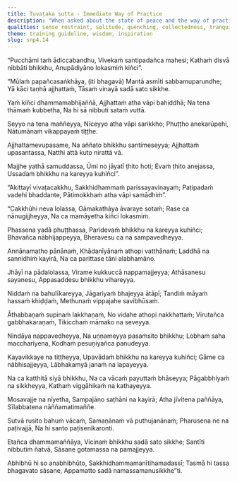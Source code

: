 ```yaml
---
title: Tuvaṭaka sutta - Immediate Way of Practice
description: "When asked about the state of peace and the way of practice to reach it, the Buddha describes this state as being steady and unruffled, like the middle of the ocean where no wave arises. He then shares the immediate way of practice to achieve it: guarding the senses, letting go of indulgence, to be a meditator who cultivates wakefulness, and through investigation, abandoning a host of unwholesome qualities."
qualities: sense restraint, solitude, quenching, collectedness, tranquility, mental proliferation, imperturbable, craving, fear, cultivation, non-regret, wakefulness, continuous effort, laziness, hypocrisy, wrong livelihood, conceit, greed, stinginess, anger, wrong speech, boastfulness, brashness, treachery, examination, diligence
theme: training guideline, wisdom, inspiration
slug: snp4.14
---
```


“Pucchāmi taṁ ādiccabandhu,
Vivekaṁ santipadañca mahesi;
Kathaṁ disvā nibbāti bhikkhu,
Anupādiyāno lokasmiṁ kiñci”.

“Mūlaṁ papañcasaṅkhāya,
(iti bhagavā)
Mantā asmīti sabbamuparundhe;
Yā kāci taṇhā ajjhattaṁ,
Tāsaṁ vinayā sadā sato sikkhe.

Yaṁ kiñci dhammamabhijaññā,
Ajjhattaṁ atha vāpi bahiddhā;
Na tena thāmaṁ kubbetha,
Na hi sā nibbuti sataṁ vuttā.

Seyyo na tena maññeyya,
Nīceyyo atha vāpi sarikkho;
Phuṭṭho anekarūpehi,
Nātumānaṁ vikappayaṁ tiṭṭhe.

Ajjhattamevupasame,
Na aññato bhikkhu santimeseyya;
Ajjhattaṁ upasantassa,
Natthi attā kuto nirattā vā.

Majjhe yathā samuddassa,
Ūmi no jāyatī ṭhito hoti;
Evaṁ ṭhito anejassa,
Ussadaṁ bhikkhu na kareyya kuhiñci”.

“Akittayī vivaṭacakkhu,
Sakkhidhammaṁ parissayavinayaṁ;
Paṭipadaṁ vadehi bhaddante,
Pātimokkhaṁ atha vāpi samādhiṁ”.

“Cakkhūhi neva lolassa,
Gāmakathāya āvaraye sotaṁ;
Rase ca nānugijjheyya,
Na ca mamāyetha kiñci lokasmiṁ.

Phassena yadā phuṭṭhassa,
Paridevaṁ bhikkhu na kareyya kuhiñci;
Bhavañca nābhijappeyya,
Bheravesu ca na sampavedheyya.

Annānamatho pānānaṁ,
Khādanīyānaṁ athopi vatthānaṁ;
Laddhā na sannidhiṁ kayirā,
Na ca parittase tāni alabhamāno.

Jhāyī na pādalolassa,
Virame kukkuccā nappamajjeyya;
Athāsanesu sayanesu,
Appasaddesu bhikkhu vihareyya.

Niddaṁ na bahulīkareyya,
Jāgariyaṁ bhajeyya ātāpī;
Tandiṁ māyaṁ hassaṁ khiḍḍaṁ,
Methunaṁ vippajahe savibhūsaṁ.

Āthabbaṇaṁ supinaṁ lakkhaṇaṁ,
No vidahe athopi nakkhattaṁ;
Virutañca gabbhakaraṇaṁ,
Tikicchaṁ māmako na seveyya.

Nindāya nappavedheyya,
Na uṇṇameyya pasaṁsito bhikkhu;
Lobhaṁ saha macchariyena,
Kodhaṁ pesuṇiyañca panudeyya.

Kayavikkaye na tiṭṭheyya,
Upavādaṁ bhikkhu na kareyya kuhiñci;
Gāme ca nābhisajjeyya,
Lābhakamyā janaṁ na lapayeyya.

Na ca katthitā siyā bhikkhu,
Na ca vācaṁ payuttaṁ bhāseyya;
Pāgabbhiyaṁ na sikkheyya,
Kathaṁ viggāhikaṁ na kathayeyya.

Mosavajje na nīyetha,
Sampajāno saṭhāni na kayirā;
Atha jīvitena paññāya,
Sīlabbatena nāññamatimaññe.

Sutvā rusito bahuṁ vācaṁ,
Samaṇānaṁ vā puthujanānaṁ;
Pharusena ne na paṭivajjā,
Na hi santo paṭisenikaronti.

Etañca dhammamaññāya,
Vicinaṁ bhikkhu sadā sato sikkhe;
Santīti nibbutiṁ ñatvā,
Sāsane gotamassa na pamajjeyya.

Abhibhū hi so anabhibhūto,
Sakkhidhammamanītihamadassī;
Tasmā hi tassa bhagavato sāsane,
Appamatto sadā namassamanusikkhe”ti.
